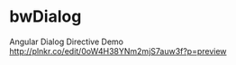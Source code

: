 bwDialog
========

Angular Dialog Directive
Demo http://plnkr.co/edit/0oW4H38YNm2mjS7auw3f?p=preview
